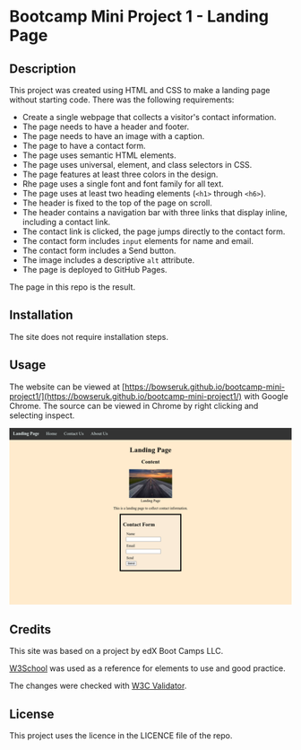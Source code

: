 # Bootcamp Mini Project 1 - Landing Page

## Description 

This project was created using HTML and CSS to make a landing page without starting code. There was the following requirements:

* Create a single webpage that collects a visitor's contact information.
* The page needs to have a header and footer.
* The page needs to have an image with a caption.
* The page to have a contact form.
* The page uses semantic HTML elements.
* The page uses universal, element, and class selectors in CSS.
* The page features at least three colors in the design.
* Rhe page uses a single font and font family for all text.
* The page uses at least two heading elements (`<h1>` through `<h6>`).
* The header is fixed to the top of the page on scroll.
* The header contains a navigation bar with three links that display inline, including a contact link.
* The contact link is clicked, the page jumps directly to the contact form.
* The contact form includes `input` elements for name and email.
* The contact form includes a Send button.
* The image includes a descriptive `alt` attribute.
* The page is deployed to GitHub Pages.

The page in this repo is the result.

## Installation

The site does not require installation steps.

## Usage 

The website can be viewed at [https://bowseruk.github.io/bootcamp-mini-project1/](https://bowseruk.github.io/bootcamp-mini-project1/) with Google Chrome. The source can be viewed in Chrome by right clicking and selecting inspect.

![Screenshot of the Webpage](assets/images/screenshot.png)

## Credits

This site was based on a project by edX Boot Camps LLC.

[W3School](https://www.w3schools.com/) was used as a reference for elements to use and good practice.

The changes were checked with [W3C Validator](https://validator.w3.org/).

## License

This project uses the licence in the LICENCE file of the repo.
